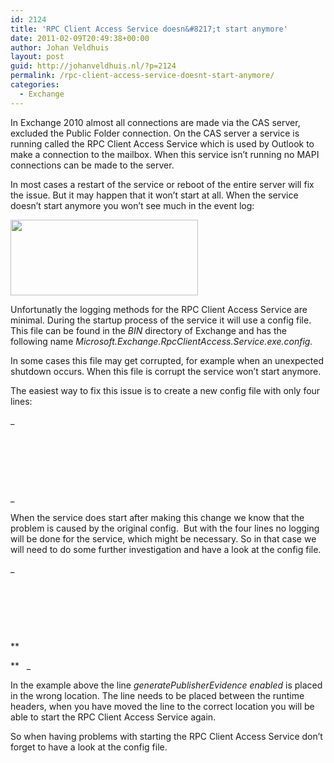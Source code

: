```yaml
---
id: 2124
title: 'RPC Client Access Service doesn&#8217;t start anymore'
date: 2011-02-09T20:49:38+00:00
author: Johan Veldhuis
layout: post
guid: http://johanveldhuis.nl/?p=2124
permalink: /rpc-client-access-service-doesnt-start-anymore/
categories:
  - Exchange
---
```

In Exchange 2010 almost all connections are made via the CAS server, excluded the Public Folder connection. On the CAS server a service is running called the RPC Client Access Service which is used by Outlook to make a connection to the mailbox. When this service isn&#8217;t running no MAPI connections can be made to the server.

In most cases a restart of the service or reboot of the entire server will fix the issue. But it may happen that it won&#8217;t start at all. When the service doesn&#8217;t start anymore you won&#8217;t see much in the event log:

[<img title="RPC Client service doesn't start" src="https://i0.wp.com/johanveldhuis.nl/wp-content/uploads/2011/02/error_rpc-300x121.jpg?resize=300%2C121" alt="" width="300" height="121" data-recalc-dims="1" />](https://i0.wp.com/johanveldhuis.nl/wp-content/uploads/2011/02/error_rpc.jpg)

Unfortunatly the logging methods for the RPC Client Access Service are minimal. During the startup process of the service it will use a config file. This file can be found in the _BIN_ directory of Exchange and has the following name _Microsoft.Exchange.RpcClientAccess.Service.exe.config._

In some cases this file may get corrupted, for example when an unexpected shutdown occurs. When this file is corrupt the service won&#8217;t start anymore.

The easiest way to fix this issue is to create a new config file with only four lines:

_<configuration>
  
 <runtime>         
  
           <generatePublisherEvidence enabled=&#8221;false&#8221; />
  
 </runtime>
  
</configuration>_

When the service does start after making this change we know that the problem is caused by the original config.  But with the four lines no logging will be done for the service, which might be necessary. So in that case we will need to do some further investigation and have a look at the config file.

_<configuration>
  
  <runtime>
  
    <gcServer enabled=&#8221;true&#8221; />
  
  </runtime>
  
**<generatePublisherEvidence enabled=&#8221;false&#8221;/>
  
**   <appSettings>_

In the example above the line _generatePublisherEvidence enabled_ is placed in the wrong location. The line needs to be placed between the runtime headers, when you have moved the line to the correct location you will be able to start the RPC Client Access Service again.

So when having problems with starting the RPC Client Access Service don&#8217;t forget to have a look at the config file.